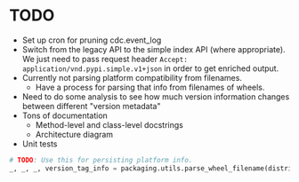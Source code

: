 # TODO

- Set up cron for pruning cdc.event_log
- Switch from the legacy API to the simple index API (where appropriate). We just need to pass request header `Accept: application/vnd.pypi.simple.v1+json` in order to get enriched output.
- Currently not parsing platform compatibility from filenames.
  - Have a process for parsing that info from filenames of wheels.
- Need to do some analysis to see how much version information changes between different "version metadata"
- Tons of documentation
  - Method-level and class-level docstrings
  - Architecture diagram
- Unit tests

```py
# TODO: Use this for persisting platform info.
_, _, _, version_tag_info = packaging.utils.parse_wheel_filename(distribution['filename'])
```
